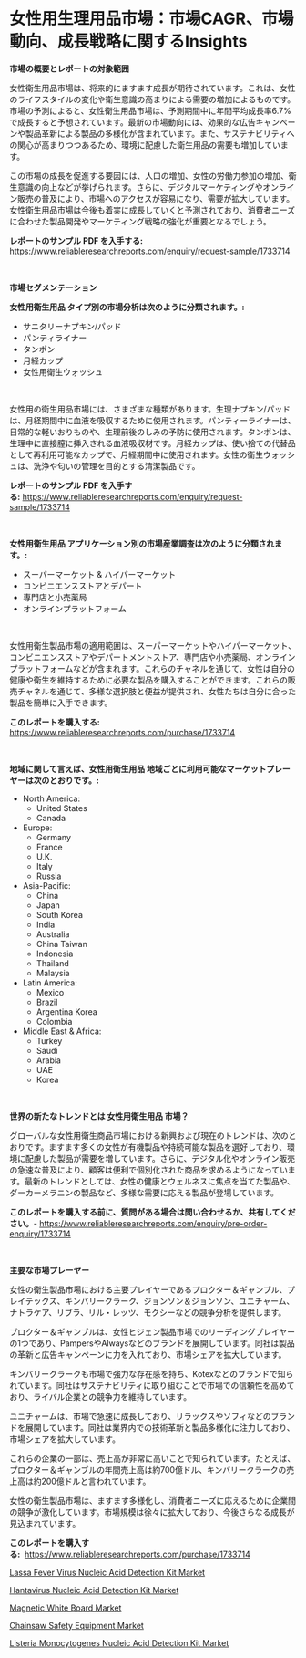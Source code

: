 <p><h1>女性用生理用品市場：市場CAGR、市場動向、成長戦略に関するInsights</h1></p><p><strong>市場の概要とレポートの対象範囲</strong></p>
<p><p>女性衛生用品市場は、将来的にますます成長が期待されています。これは、女性のライフスタイルの変化や衛生意識の高まりによる需要の増加によるものです。市場の予測によると、女性衛生用品市場は、予測期間中に年間平均成長率6.7%で成長すると予想されています。最新の市場動向には、効果的な広告キャンペーンや製品革新による製品の多様化が含まれています。また、サステナビリティへの関心が高まりつつあるため、環境に配慮した衛生用品の需要も増加しています。</p><p>この市場の成長を促進する要因には、人口の増加、女性の労働力参加の増加、衛生意識の向上などが挙げられます。さらに、デジタルマーケティングやオンライン販売の普及により、市場へのアクセスが容易になり、需要が拡大しています。女性衛生用品市場は今後も着実に成長していくと予測されており、消費者ニーズに合わせた製品開発やマーケティング戦略の強化が重要となるでしょう。</p></p>
<p><strong>レポートのサンプル PDF を入手する:</strong> <a href="https://www.reliableresearchreports.com/enquiry/request-sample/1733714">https://www.reliableresearchreports.com/enquiry/request-sample/1733714</a></p>
<p>&nbsp;</p>
<p><strong>市場セグメンテーション</strong></p>
<p><strong>女性用衛生用品 タイプ別の市場分析は次のように分類されます。:</strong></p>
<p><ul><li>サニタリーナプキン/パッド</li><li>パンティライナー</li><li>タンポン</li><li>月経カップ</li><li>女性用衛生ウォッシュ</li></ul></p>
<p>&nbsp;</p>
<p><p>女性用の衛生用品市場には、さまざまな種類があります。生理ナプキン/パッドは、月経期間中に血液を吸収するために使用されます。パンティーライナーは、日常的な軽いおりものや、生理前後のしみの予防に使用されます。タンポンは、生理中に直接膣に挿入される血液吸収材です。月経カップは、使い捨ての代替品として再利用可能なカップで、月経期間中に使用されます。女性の衛生ウォッシュは、洗浄や匂いの管理を目的とする清潔製品です。</p></p>
<p><strong>レポートのサンプル PDF を入手する:</strong>&nbsp;<a href="https://www.reliableresearchreports.com/enquiry/request-sample/1733714">https://www.reliableresearchreports.com/enquiry/request-sample/1733714</a></p>
<p>&nbsp;</p>
<p><strong> 女性用衛生用品 アプリケーション別の市場産業調査は次のように分類されます。:</strong></p>
<p><ul><li>スーパーマーケット & ハイパーマーケット</li><li>コンビニエンスストアとデパート</li><li>専門店と小売薬局</li><li>オンラインプラットフォーム</li></ul></p>
<p>&nbsp;</p>
<p><p>女性用衛生製品市場の適用範囲は、スーパーマーケットやハイパーマーケット、コンビニエンスストアやデパートメントストア、専門店や小売薬局、オンラインプラットフォームなどが含まれます。これらのチャネルを通じて、女性は自分の健康や衛生を維持するために必要な製品を購入することができます。これらの販売チャネルを通じて、多様な選択肢と便益が提供され、女性たちは自分に合った製品を簡単に入手できます。</p></p>
<p><strong>このレポートを購入する:</strong>&nbsp; <a href="https://www.reliableresearchreports.com/purchase/1733714">https://www.reliableresearchreports.com/purchase/1733714</a></p>
<p>&nbsp;</p>
<p><strong>地域に関して言えば、女性用衛生用品 地域ごとに利用可能なマーケットプレーヤーは次のとおりです。:</strong></p>
<p><ul>
    <li>
        North America:
        <ul>
            <li>United States</li>
            <li>Canada</li>
        </ul>
    </li>
    <li>
        Europe:
        <ul>
            <li>Germany</li>
            <li>France</li>
            <li>U.K.</li>
            <li>Italy</li>
            <li>Russia</li>
        </ul>
    </li>
    <li>
        Asia-Pacific:
        <ul>
            <li>China</li>
            <li>Japan</li>
            <li>South Korea</li>
            <li>India</li>
            <li>Australia</li>
            <li>China Taiwan</li>
            <li>Indonesia</li>
            <li>Thailand</li>
            <li>Malaysia</li>
        </ul>
    </li>
    <li>
        Latin America:
        <ul>
            <li>Mexico</li>
            <li>Brazil</li>
            <li>Argentina Korea</li>
            <li>Colombia</li>
        </ul>
    </li>
    <li>
        Middle East & Africa:
        <ul>
            <li>Turkey</li>
            <li>Saudi</li>
            <li>Arabia</li>
            <li>UAE</li>
            <li>Korea</li>
        </ul>
    </li>
    </ul></p>
<p>&nbsp;</p>
<p><strong>世界の新たなトレンドとは 女性用衛生用品 市場？</strong></p>
<p><p>グローバルな女性用衛生商品市場における新興および現在のトレンドは、次のとおりです。ますます多くの女性が有機製品や持続可能な製品を選好しており、環境に配慮した製品が需要を増しています。さらに、デジタル化やオンライン販売の急速な普及により、顧客は便利で個別化された商品を求めるようになっています。最新のトレンドとしては、女性の健康とウェルネスに焦点を当てた製品や、ダーカーメラニンの製品など、多様な需要に応える製品が登場しています。</p></p>
<p><strong>このレポートを購入する前に、質問がある場合は問い合わせるか、共有してください。</strong>- <a href="https://www.reliableresearchreports.com/enquiry/pre-order-enquiry/1733714">https://www.reliableresearchreports.com/enquiry/pre-order-enquiry/1733714</a></p>
<p>&nbsp;</p>
<p><strong>主要な市場プレーヤー</strong></p>
<p><p>女性の衛生製品市場における主要プレイヤーであるプロクター＆ギャンブル、プレイテックス、キンバリークラーク、ジョンソン＆ジョンソン、ユニチャーム、ナトラケア、リブラ、リル・レッツ、モクシーなどの競争分析を提供します。</p><p>プロクター＆ギャンブルは、女性ヒジェン製品市場でのリーディングプレイヤーの1つであり、PampersやAlwaysなどのブランドを展開しています。同社は製品の革新と広告キャンペーンに力を入れており、市場シェアを拡大しています。</p><p>キンバリークラークも市場で強力な存在感を持ち、Kotexなどのブランドで知られています。同社はサステナビリティに取り組むことで市場での信頼性を高めており、ライバル企業との競争力を維持しています。</p><p>ユニチャームは、市場で急速に成長しており、リラックスやソフィなどのブランドを展開しています。同社は業界内での技術革新と製品多様化に注力しており、市場シェアを拡大しています。</p><p>これらの企業の一部は、売上高が非常に高いことで知られています。たとえば、プロクター＆ギャンブルの年間売上高は約700億ドル、キンバリークラークの売上高は約200億ドルと言われています。</p><p>女性の衛生製品市場は、ますます多様化し、消費者ニーズに応えるために企業間の競争が激化しています。市場規模は徐々に拡大しており、今後さらなる成長が見込まれています。</p></p>
<p><strong>このレポートを購入する:</strong>&nbsp;&nbsp;<a href="https://www.reliableresearchreports.com/purchase/1733714">https://www.reliableresearchreports.com/purchase/1733714</a></p>
<p><p><a href="https://butternut-bug-553.notion.site/Lassa-Fever-Virus-Nucleic-Acid-Detection-Kit-Market-A-Comprehensive-Report-of-its-Market-Share-Gr-d91eb24938794796bd25730dca3f957e">Lassa Fever Virus Nucleic Acid Detection Kit Market</a></p><p><a href="https://mire-aunt-385.notion.site/Hantavirus-Nucleic-Acid-Detection-Kit-Market-Share-Market-New-Trends-Analysis-Report-By-Type-By-A-e90bf150d0de4b1eb38ad2ac813bd1f9">Hantavirus Nucleic Acid Detection Kit Market</a></p><p><a href="https://view.publitas.com/reportprime-1/magnetic-white-board-market-size-and-examines-its-market-scope-with-a-primary-focus-on-growth-opportunities-and-forecasted-trends-spanning-from-2024-to-2031/">Magnetic White Board Market</a></p><p><a href="https://view.publitas.com/reportprime-1/decoding-the-chainsaw-safety-equipment-market-a-deep-dive-into-the-latest-market-trends-market-segmentation-and-competitive-analysis/">Chainsaw Safety Equipment Market</a></p><p><a href="https://invited-way-688.notion.site/Global-Listeria-Monocytogenes-Nucleic-Acid-Detection-Kit-Market-by-Types-Applications-and-Major-Pl-4b8ab3b2ae7c49ee8abd6a5c2355a73c">Listeria Monocytogenes Nucleic Acid Detection Kit Market</a></p></p>